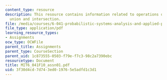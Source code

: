 ```yaml
---
content_type: resource
description: This resource contains information related to operations of complementation,
  union and intersection.
file: /media/courses/6-041-probabilistic-systems-analysis-and-applied-probability-fall-2010/3f30d4cd7d743ed019765e5adfd1c3d1_MIT6_041F10_assn01.pdf
file_type: application/pdf
learning_resource_types:
- Assignments
ocw_type: OCWFile
parent_title: Assignments
parent_type: CourseSection
parent_uid: 1c873555-0503-f79e-f7c3-98c2a7390ebc
resourcetype: Document
title: MIT6_041F10_assn01.pdf
uid: 3f30d4cd-7d74-3ed0-1976-5e5adfd1c3d1
---
```

